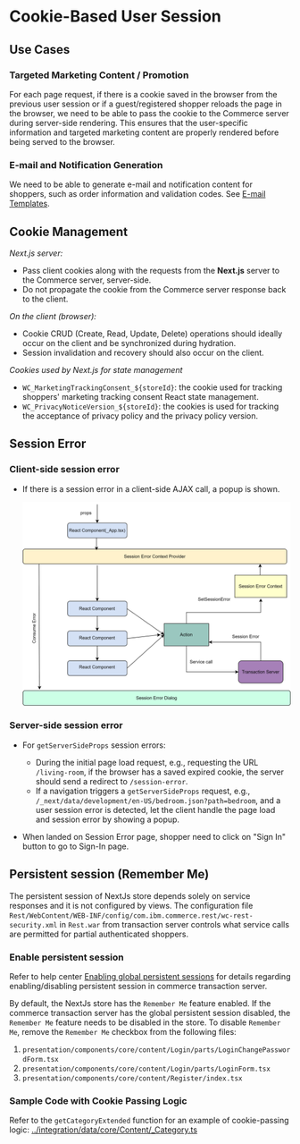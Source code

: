 # Cookie-Based User Session

## Use Cases

### Targeted Marketing Content / Promotion

For each page request, if there is a cookie saved in the browser from the previous user session or if a guest/registered shopper reloads the page in the browser, we need to be able to pass the cookie to the Commerce server during server-side rendering. This ensures that the user-specific information and targeted marketing content are properly rendered before being served to the browser.

### E-mail and Notification Generation

We need to be able to generate e-mail and notification content for shoppers, such as order information and validation codes. See [E-mail Templates](./email-templates.md).

## Cookie Management

_Next.js server:_

- Pass client cookies along with the requests from the **Next.js** server to the Commerce server, server-side.
- Do not propagate the cookie from the Commerce server response back to the client.

_On the client (browser):_

- Cookie CRUD (Create, Read, Update, Delete) operations should ideally occur on the client and be synchronized during hydration.
- Session invalidation and recovery should also occur on the client.

_Cookies used by Next.js for state management_

- `WC_MarketingTrackingConsent_${storeId}`: the cookie used for tracking shoppers' marketing tracking consent React state management.
- `WC_PrivacyNoticeVersion_${storeId}`: the cookies is used for tracking the acceptance of privacy policy and the privacy policy version.

## Session Error

### Client-side session error

- If there is a session error in a client-side AJAX call, a popup is shown.

  ![session error client side](images/sessionError.svg)

### Server-side session error

- For `getServerSideProps` session errors:

  - During the initial page load request, e.g., requesting the URL `/living-room`, if the browser has a saved expired cookie, the server should send a redirect to `/session-error`.
  - If a navigation triggers a `getServerSideProps` request, e.g., `/_next/data/development/en-US/bedroom.json?path=bedroom`, and a user session error is detected, let the client handle the page load and session error by showing a popup.

- When landed on Session Error page, shopper need to click on "Sign In" button to go to Sign-In page.

## Persistent session (Remember Me)

The persistent session of NextJs store depends solely on service responses and it is not configured by views. The configuration file `Rest/WebContent/WEB-INF/config/com.ibm.commerce.rest/wc-rest-security.xml` in `Rest.war` from transaction server controls what service calls are permitted for partial authenticated shoppers.

### Enable persistent session

Refer to help center [Enabling global persistent sessions](https://help.hcltechsw.com/commerce/9.1.0/admin/tasks/tsepersist_session_dev.html) for details regarding enabling/disabling persistent session in commerce transaction server.

By default, the NextJs store has the `Remember Me` feature enabled. If the commerce transaction server has the global persistent session disabled, the `Remember Me` feature needs to be disabled in the store. To disable `Remember Me`, remove the `Remember Me` checkbox from the following files:

1. `presentation/components/core/content/Login/parts/LoginChangePasswordForm.tsx`
2. `presentation/components/core/content/Login/parts/LoginForm.tsx`
3. `presentation/components/core/content/Register/index.tsx`

### Sample Code with Cookie Passing Logic

Refer to the `getCategoryExtended` function for an example of cookie-passing logic: [../integration/data/core/Content/\_Category.ts](../integration/data/core/Content/_Category.ts)
